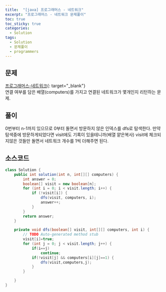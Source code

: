 ```yaml
---
title:  "[java] 프로그래머스 - 네트워크"
excerpt: "프로그래머스 - 네트워크 문제풀이"
toc: true
toc_sticky: true
categories:
  - Solution
tags:
  - Solution
  - 문제풀이
  - programmers
---
```

## 문제  
[프로그래머스-네트워크](https://programmers.co.kr/learn/courses/30/lessons/43162?language=java){: target="_blank"}  
연결 여부를 담은 배열(computers)를 가지고 연결된 네트워크가 몇개인지 리턴하는 문제.  


## 풀이  
0번부터 n-1까지 있으므로 0부터 돌면서 방문하지 않은 인덱스를 dfs로 탐색한다. 만약 탐색중에 방문하게되었다면 visit에도 기록이 있을테니까(배열 얕은복사) visit에 체크되지않은 것들만 돌면서 네트워크 개수를 1씩 더해주면 된다.  


## 소스코드  
```java
class Solution {
	public int solution(int n, int[][] computers) {
		int answer = 0;
		boolean[] visit = new boolean[n];
		for (int i = 0; i < visit.length; i++) {
			if (!visit[i]) {
				dfs(visit, computers, i);
				answer++;
			}
		}
		return answer;
	}

	private void dfs(boolean[] visit, int[][] computers, int i) {
		// TODO Auto-generated method stub
		visit[i]=true;
		for (int j = 0; j < visit.length; j++) {
			if(i==j)
				continue;
			if(!visit[j] && computers[i][j]==1) {
				dfs(visit,computers,j);
			}
		}

	}
}
```

